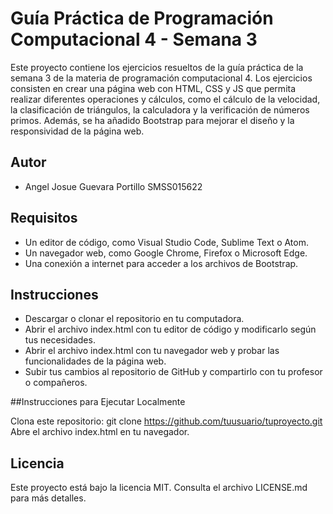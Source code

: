# Guía Práctica de Programación Computacional 4 - Semana 3

Este proyecto contiene los ejercicios resueltos de la guía práctica de la semana 3 de la materia de programación computacional 4. Los ejercicios consisten en crear una página web con HTML, CSS y JS que permita realizar diferentes operaciones y cálculos, como el cálculo de la velocidad, la clasificación de triángulos, la calculadora y la verificación de números primos. Además, se ha añadido Bootstrap para mejorar el diseño y la responsividad de la página web.

## Autor

- Angel Josue Guevara Portillo SMSS015622

## Requisitos

- Un editor de código, como Visual Studio Code, Sublime Text o Atom.
- Un navegador web, como Google Chrome, Firefox o Microsoft Edge.
- Una conexión a internet para acceder a los archivos de Bootstrap.

## Instrucciones

- Descargar o clonar el repositorio en tu computadora.
- Abrir el archivo index.html con tu editor de código y modificarlo según tus necesidades.
- Abrir el archivo index.html con tu navegador web y probar las funcionalidades de la página web.
- Subir tus cambios al repositorio de GitHub y compartirlo con tu profesor o compañeros.
 
##Instrucciones para Ejecutar Localmente

Clona este repositorio: git clone https://github.com/tuusuario/tuproyecto.git
Abre el archivo index.html en tu navegador.

## Licencia

Este proyecto está bajo la licencia MIT. Consulta el archivo LICENSE.md para más detalles.
